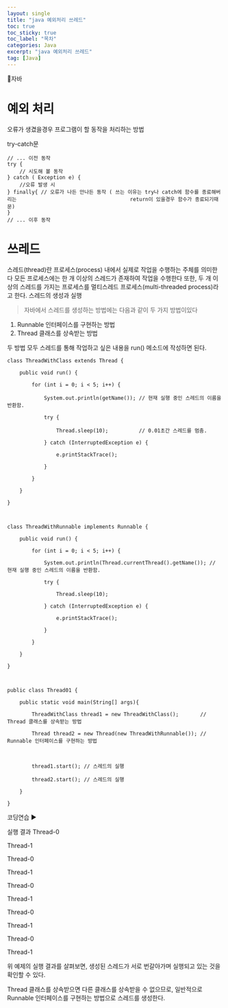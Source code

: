 ```yaml
---
layout: single
title: "java 예외처리 쓰레드"
toc: true
toc_sticky: true
toc_label: "목차"
categories: Java
excerpt: "java 예외처리 쓰레드"
tag: [Java]
---
```


📘자바

# 예외 처리
오류가 생겼을경우 프로그램이 할 동작을 처리하는 방법

try-catch문
```
// ... 이전 동작
try {
	// 시도해 볼 동작
} catch ( Exception e) {
	//오류 발생 시
} finally{ // 오류가 나든 안나든 동작 ( 쓰는 이유는 try나 catch에 함수를 종료해버리는 									return이 있을경우 함수가 종료되기때문)
}
// ... 이후 동작
```
# 쓰레드

스레드(thread)란 프로세스(process) 내에서 실제로 작업을 수행하는 주체를 의미한다
모든 프로세스에는 한 개 이상의 스레드가 존재하여 작업을 수행한다
또한, 두 개 이상의 스레드를 가지는 프로세스를 멀티스레드 프로세스(multi-threaded process)라고 한다.
스레드의 생성과 실행


> 자바에서 스레드를 생성하는 방법에는 다음과 같이 두 가지 방법이있다
1. Runnable 인터페이스를 구현하는 방법
2. Thread 클래스를 상속받는 방법

 

두 방법 모두 스레드를 통해 작업하고 싶은 내용을 run() 메소드에 작성하면 된다.
```
class ThreadWithClass extends Thread {

    public void run() {

        for (int i = 0; i < 5; i++) {

            System.out.println(getName()); // 현재 실행 중인 스레드의 이름을 반환함.

            try {

                Thread.sleep(10);          // 0.01초간 스레드를 멈춤.

            } catch (InterruptedException e) {

                e.printStackTrace();

            }

        }

    }

}

 

class ThreadWithRunnable implements Runnable {

    public void run() {

        for (int i = 0; i < 5; i++) {

            System.out.println(Thread.currentThread().getName()); // 현재 실행 중인 스레드의 이름을 반환함.

            try {

                Thread.sleep(10);

            } catch (InterruptedException e) {

                e.printStackTrace();

            }

        }

    }

}

 

public class Thread01 {

    public static void main(String[] args){

        ThreadWithClass thread1 = new ThreadWithClass();       // Thread 클래스를 상속받는 방법

        Thread thread2 = new Thread(new ThreadWithRunnable()); // Runnable 인터페이스를 구현하는 방법

 

        thread1.start(); // 스레드의 실행

        thread2.start(); // 스레드의 실행

    }

}
```
코딩연습 ▶

실행 결과
Thread-0

Thread-1

Thread-0

Thread-1

Thread-0

Thread-1

Thread-0

Thread-1

Thread-0

Thread-1

 

위 예제의 실행 결과를 살펴보면, 생성된 스레드가 서로 번갈아가며 실행되고 있는 것을 확인할 수 있다.

Thread 클래스를 상속받으면 다른 클래스를 상속받을 수 없으므로, 일반적으로 Runnable 인터페이스를 구현하는 방법으로 스레드를 생성한다.